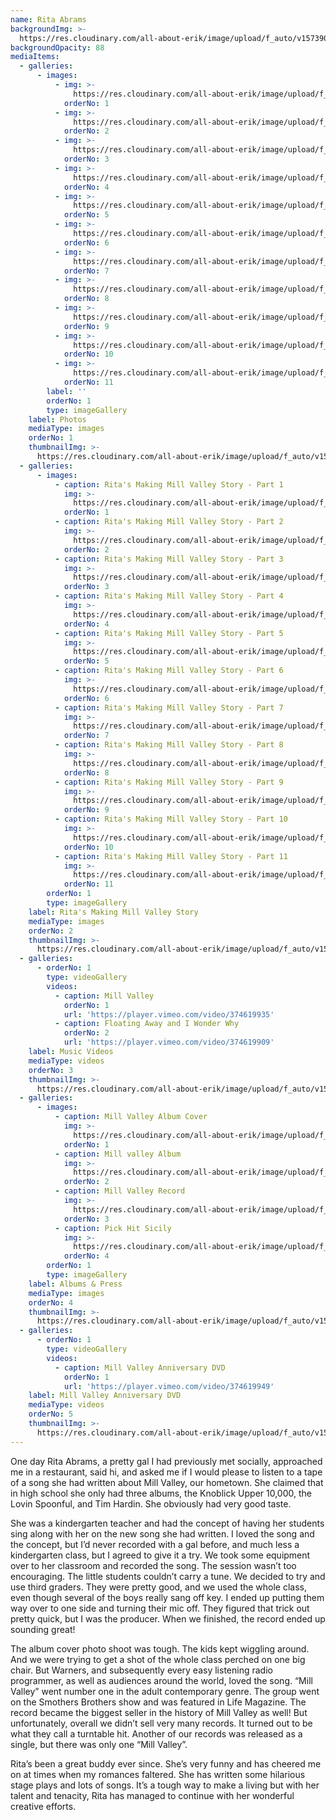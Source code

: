 ```yaml
---
name: Rita Abrams
backgroundImg: >-
  https://res.cloudinary.com/all-about-erik/image/upload/f_auto/v1573905051/Musical%20Journey/Musical%20Friends/Friends/Rita%20Abrams/Background_Thumbnails/Background_rita_guitar_e6nejr.jpg
backgroundOpacity: 88
mediaItems:
  - galleries:
      - images:
          - img: >-
              https://res.cloudinary.com/all-about-erik/image/upload/f_auto/v1572908841/Musical%20Journey/Musical%20Friends/Friends/Rita%20Abrams/1_Photos/Rita_Piano_cwclrj.jpg
            orderNo: 1
          - img: >-
              https://res.cloudinary.com/all-about-erik/image/upload/f_auto/v1572908839/Musical%20Journey/Musical%20Friends/Friends/Rita%20Abrams/1_Photos/rita-black_and_white_singing_d8eltg.jpg
            orderNo: 2
          - img: >-
              https://res.cloudinary.com/all-about-erik/image/upload/f_auto/v1572908841/Musical%20Journey/Musical%20Friends/Friends/Rita%20Abrams/1_Photos/rita_guitar_cfbcip.jpg
            orderNo: 3
          - img: >-
              https://res.cloudinary.com/all-about-erik/image/upload/f_auto/v1572908842/Musical%20Journey/Musical%20Friends/Friends/Rita%20Abrams/1_Photos/SchoolKids2_baoln9.jpg
            orderNo: 4
          - img: >-
              https://res.cloudinary.com/all-about-erik/image/upload/f_auto/v1572908841/Musical%20Journey/Musical%20Friends/Friends/Rita%20Abrams/1_Photos/SchoolKids3_wgi9kq.jpg
            orderNo: 5
          - img: >-
              https://res.cloudinary.com/all-about-erik/image/upload/f_auto/v1572908841/Musical%20Journey/Musical%20Friends/Friends/Rita%20Abrams/1_Photos/Rita_dxxosb.jpg
            orderNo: 6
          - img: >-
              https://res.cloudinary.com/all-about-erik/image/upload/f_auto/v1572908839/Musical%20Journey/Musical%20Friends/Friends/Rita%20Abrams/1_Photos/ErikWorkingWithTheKids/2erikclassroom_lnkpvu.jpg
            orderNo: 7
          - img: >-
              https://res.cloudinary.com/all-about-erik/image/upload/f_auto/v1572908842/Musical%20Journey/Musical%20Friends/Friends/Rita%20Abrams/1_Photos/ErikWorkingWithTheKids/Music_5_fpujtd.jpg
            orderNo: 8
          - img: >-
              https://res.cloudinary.com/all-about-erik/image/upload/f_auto/v1572908839/Musical%20Journey/Musical%20Friends/Friends/Rita%20Abrams/1_Photos/ErikWorkingWithTheKids/img040_j0spib.jpg
            orderNo: 9
          - img: >-
              https://res.cloudinary.com/all-about-erik/image/upload/f_auto/v1572908840/Musical%20Journey/Musical%20Friends/Friends/Rita%20Abrams/1_Photos/ErikWorkingWithTheKids/img446_wxtvih.jpg
            orderNo: 10
          - img: >-
              https://res.cloudinary.com/all-about-erik/image/upload/f_auto/v1572908841/Musical%20Journey/Musical%20Friends/Friends/Rita%20Abrams/1_Photos/ErikWorkingWithTheKids/img447_ivuaoq.jpg
            orderNo: 11
        label: ''
        orderNo: 1
        type: imageGallery
    label: Photos
    mediaType: images
    orderNo: 1
    thumbnailImg: >-
      https://res.cloudinary.com/all-about-erik/image/upload/f_auto/v1572908840/Musical%20Journey/Musical%20Friends/Friends/Rita%20Abrams/Background_Thumbnails/Thumbnail_1_img447_leov0i.jpg
  - galleries:
      - images:
          - caption: Rita's Making Mill Valley Story - Part 1
            img: >-
              https://res.cloudinary.com/all-about-erik/image/upload/f_auto/v1572908845/Musical%20Journey/Musical%20Friends/Friends/Rita%20Abrams/2_Rita%27s%20Story%20of%20Making%20Mill%20Valley/img690_q5zy2n.jpg
            orderNo: 1
          - caption: Rita's Making Mill Valley Story - Part 2
            img: >-
              https://res.cloudinary.com/all-about-erik/image/upload/f_auto/v1572908849/Musical%20Journey/Musical%20Friends/Friends/Rita%20Abrams/2_Rita%27s%20Story%20of%20Making%20Mill%20Valley/img691_zncqao.jpg
            orderNo: 2
          - caption: Rita's Making Mill Valley Story - Part 3
            img: >-
              https://res.cloudinary.com/all-about-erik/image/upload/f_auto/v1572908843/Musical%20Journey/Musical%20Friends/Friends/Rita%20Abrams/2_Rita%27s%20Story%20of%20Making%20Mill%20Valley/img692_szoc4h.jpg
            orderNo: 3
          - caption: Rita's Making Mill Valley Story - Part 4
            img: >-
              https://res.cloudinary.com/all-about-erik/image/upload/f_auto/v1572908845/Musical%20Journey/Musical%20Friends/Friends/Rita%20Abrams/2_Rita%27s%20Story%20of%20Making%20Mill%20Valley/img693_zhgl4v.jpg
            orderNo: 4
          - caption: Rita's Making Mill Valley Story - Part 5
            img: >-
              https://res.cloudinary.com/all-about-erik/image/upload/f_auto/v1572908843/Musical%20Journey/Musical%20Friends/Friends/Rita%20Abrams/2_Rita%27s%20Story%20of%20Making%20Mill%20Valley/img694_lnqtkv.jpg
            orderNo: 5
          - caption: Rita's Making Mill Valley Story - Part 6
            img: >-
              https://res.cloudinary.com/all-about-erik/image/upload/f_auto/v1572908845/Musical%20Journey/Musical%20Friends/Friends/Rita%20Abrams/2_Rita%27s%20Story%20of%20Making%20Mill%20Valley/img695_zbfne6.jpg
            orderNo: 6
          - caption: Rita's Making Mill Valley Story - Part 7
            img: >-
              https://res.cloudinary.com/all-about-erik/image/upload/f_auto/v1572908843/Musical%20Journey/Musical%20Friends/Friends/Rita%20Abrams/2_Rita%27s%20Story%20of%20Making%20Mill%20Valley/img696_udqmas.jpg
            orderNo: 7
          - caption: Rita's Making Mill Valley Story - Part 8
            img: >-
              https://res.cloudinary.com/all-about-erik/image/upload/f_auto/v1572908843/Musical%20Journey/Musical%20Friends/Friends/Rita%20Abrams/2_Rita%27s%20Story%20of%20Making%20Mill%20Valley/img697_efngez.jpg
            orderNo: 8
          - caption: Rita's Making Mill Valley Story - Part 9
            img: >-
              https://res.cloudinary.com/all-about-erik/image/upload/f_auto/v1572908844/Musical%20Journey/Musical%20Friends/Friends/Rita%20Abrams/2_Rita%27s%20Story%20of%20Making%20Mill%20Valley/img698_gkgjfj.jpg
            orderNo: 9
          - caption: Rita's Making Mill Valley Story - Part 10
            img: >-
              https://res.cloudinary.com/all-about-erik/image/upload/f_auto/v1572908845/Musical%20Journey/Musical%20Friends/Friends/Rita%20Abrams/2_Rita%27s%20Story%20of%20Making%20Mill%20Valley/img699_rjxoo2.jpg
            orderNo: 10
          - caption: Rita's Making Mill Valley Story - Part 11
            img: >-
              https://res.cloudinary.com/all-about-erik/image/upload/f_auto/v1572908844/Musical%20Journey/Musical%20Friends/Friends/Rita%20Abrams/2_Rita%27s%20Story%20of%20Making%20Mill%20Valley/img700_le8fcq.jpg
            orderNo: 11
        orderNo: 1
        type: imageGallery
    label: Rita's Making Mill Valley Story
    mediaType: images
    orderNo: 2
    thumbnailImg: >-
      https://res.cloudinary.com/all-about-erik/image/upload/f_auto/v1572908840/Musical%20Journey/Musical%20Friends/Friends/Rita%20Abrams/Background_Thumbnails/Thumbnail_2_img698_f1iyvc.jpg
  - galleries:
      - orderNo: 1
        type: videoGallery
        videos:
          - caption: Mill Valley
            orderNo: 1
            url: 'https://player.vimeo.com/video/374619935'
          - caption: Floating Away and I Wonder Why
            orderNo: 2
            url: 'https://player.vimeo.com/video/374619909'
    label: Music Videos
    mediaType: videos
    orderNo: 3
    thumbnailImg: >-
      https://res.cloudinary.com/all-about-erik/image/upload/f_auto/v1572908840/Musical%20Journey/Musical%20Friends/Friends/Rita%20Abrams/Background_Thumbnails/Thumbnail_3_rita_music_video_icon_o6n8kx.jpg
  - galleries:
      - images:
          - caption: Mill Valley Album Cover
            img: >-
              https://res.cloudinary.com/all-about-erik/image/upload/f_auto/v1572908845/Musical%20Journey/Musical%20Friends/Friends/Rita%20Abrams/4_Albums%20and%20Press/millvalleyAlbumCover_cmtr6a.jpg
            orderNo: 1
          - caption: Mill valley Album
            img: >-
              https://res.cloudinary.com/all-about-erik/image/upload/f_auto/v1572908846/Musical%20Journey/Musical%20Friends/Friends/Rita%20Abrams/4_Albums%20and%20Press/img697-album_sfxx5l.jpg
            orderNo: 2
          - caption: Mill Valley Record
            img: >-
              https://res.cloudinary.com/all-about-erik/image/upload/f_auto/v1572908846/Musical%20Journey/Musical%20Friends/Friends/Rita%20Abrams/4_Albums%20and%20Press/MillValleyRecord_rl8wnq.jpg
            orderNo: 3
          - caption: Pick Hit Sicily
            img: >-
              https://res.cloudinary.com/all-about-erik/image/upload/f_auto/v1572908846/Musical%20Journey/Musical%20Friends/Friends/Rita%20Abrams/4_Albums%20and%20Press/Pick_Hit--Sicily_dqcmhm.jpg
            orderNo: 4
        orderNo: 1
        type: imageGallery
    label: Albums & Press
    mediaType: images
    orderNo: 4
    thumbnailImg: >-
      https://res.cloudinary.com/all-about-erik/image/upload/f_auto/v1572908841/Musical%20Journey/Musical%20Friends/Friends/Rita%20Abrams/Background_Thumbnails/Thumbnail_4_millvalleyAlbumCover_ztbgq1.jpg
  - galleries:
      - orderNo: 1
        type: videoGallery
        videos:
          - caption: Mill Valley Anniversary DVD
            orderNo: 1
            url: 'https://player.vimeo.com/video/374619949'
    label: Mill Valley Anniversary DVD
    mediaType: videos
    orderNo: 5
    thumbnailImg: >-
      https://res.cloudinary.com/all-about-erik/image/upload/f_auto/v1572908840/Musical%20Journey/Musical%20Friends/Friends/Rita%20Abrams/Background_Thumbnails/Thumbnail_5_Rita_Piano_rss4rg.jpg
---
```

One day Rita Abrams, a pretty gal I had previously met socially, approached me in a restaurant, said hi, and asked me if I would please to listen to a tape of a song she had written about Mill Valley, our hometown. She claimed that in high school she only had three albums, the Knoblick Upper 10,000, the Lovin Spoonful, and Tim Hardin. She obviously had very good taste. 



She was a kindergarten teacher and had the concept of having her students sing along with her on the new song she had written. I loved the song and the concept, but I’d never recorded with a gal before, and much less a kindergarten class, but I agreed to give it a try. We took some equipment over to her classroom and recorded the song. The session wasn’t too encouraging. The little students couldn’t carry a tune. We decided to try and use third graders. They were pretty good, and we used the whole class, even though several of the boys really sang off key. I ended up putting them way over to one side and turning their mic off. They figured that trick out pretty quick, but I was the producer. When we finished, the record ended up sounding great! 



The album cover photo shoot was tough. The kids kept wiggling around. And we were trying to get a shot of the whole class perched on one big chair. But Warners, and subsequently every easy listening radio programmer, as well as audiences around the world, loved the song. “Mill Valley” went number one in the adult contemporary genre. The group went on the Smothers Brothers show and was featured in Life Magazine. The record became the biggest seller in the history of Mill Valley as well! But unfortunately, overall we didn’t sell very many records. It turned out to be what they call a turntable hit. Another of our records was released as a single, but there was only one “Mill Valley”. 



Rita’s been a great buddy ever since. She’s very funny and has cheered me on at times when my romances faltered. She has written some hilarious stage plays and lots of songs. It’s a tough way to make a living but with her talent and tenacity, Rita has managed to continue with her wonderful creative efforts.

